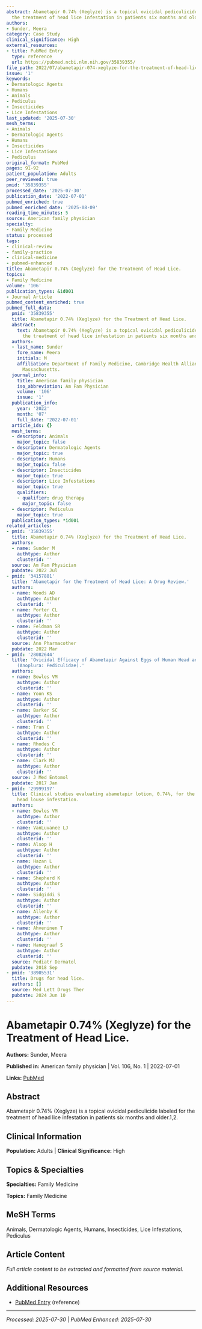 ```yaml
---
abstract: Abametapir 0.74% (Xeglyze) is a topical ovicidal pediculicide labeled for
  the treatment of head lice infestation in patients six months and older.1,2.
authors:
- Sunder, Meera
category: Case Study
clinical_significance: High
external_resources:
- title: PubMed Entry
  type: reference
  url: https://pubmed.ncbi.nlm.nih.gov/35839355/
file_path: 2022/07/abametapir-074-xeglyze-for-the-treatment-of-head-lice.md
issue: '1'
keywords:
- Dermatologic Agents
- Humans
- Animals
- Pediculus
- Insecticides
- Lice Infestations
last_updated: '2025-07-30'
mesh_terms:
- Animals
- Dermatologic Agents
- Humans
- Insecticides
- Lice Infestations
- Pediculus
original_format: PubMed
pages: 91-92
patient_population: Adults
peer_reviewed: true
pmid: '35839355'
processed_date: '2025-07-30'
publication_date: '2022-07-01'
pubmed_enriched: true
pubmed_enriched_date: '2025-08-09'
reading_time_minutes: 5
source: American family physician
specialty:
- Family Medicine
status: processed
tags:
- clinical-review
- family-practice
- clinical-medicine
- pubmed-enhanced
title: Abametapir 0.74% (Xeglyze) for the Treatment of Head Lice.
topics:
- Family Medicine
volume: '106'
publication_types: &id001
- Journal Article
pubmed_content_enriched: true
pubmed_full_data:
  pmid: '35839355'
  title: Abametapir 0.74% (Xeglyze) for the Treatment of Head Lice.
  abstract:
    text: Abametapir 0.74% (Xeglyze) is a topical ovicidal pediculicide labeled for
      the treatment of head lice infestation in patients six months and older.1,2.
  authors:
  - last_name: Sunder
    fore_name: Meera
    initials: M
    affiliation: Department of Family Medicine, Cambridge Health Alliance, Somerville,
      Massachusetts.
  journal_info:
    title: American family physician
    iso_abbreviation: Am Fam Physician
    volume: '106'
    issue: '1'
  publication_info:
    year: '2022'
    month: '07'
    full_date: '2022-07-01'
  article_ids: {}
  mesh_terms:
  - descriptor: Animals
    major_topic: false
  - descriptor: Dermatologic Agents
    major_topic: true
  - descriptor: Humans
    major_topic: false
  - descriptor: Insecticides
    major_topic: true
  - descriptor: Lice Infestations
    major_topic: true
    qualifiers:
    - qualifier: drug therapy
      major_topic: false
  - descriptor: Pediculus
    major_topic: true
  publication_types: *id001
related_articles:
- pmid: '35839355'
  title: Abametapir 0.74% (Xeglyze) for the Treatment of Head Lice.
  authors:
  - name: Sunder M
    authtype: Author
    clusterid: ''
  source: Am Fam Physician
  pubdate: 2022 Jul
- pmid: '34157881'
  title: 'Abametapir for the Treatment of Head Lice: A Drug Review.'
  authors:
  - name: Woods AD
    authtype: Author
    clusterid: ''
  - name: Porter CL
    authtype: Author
    clusterid: ''
  - name: Feldman SR
    authtype: Author
    clusterid: ''
  source: Ann Pharmacother
  pubdate: 2022 Mar
- pmid: '28082644'
  title: 'Ovicidal Efficacy of Abametapir Against Eggs of Human Head and Body Lice
    (Anoplura: Pediculidae).'
  authors:
  - name: Bowles VM
    authtype: Author
    clusterid: ''
  - name: Yoon KS
    authtype: Author
    clusterid: ''
  - name: Barker SC
    authtype: Author
    clusterid: ''
  - name: Tran C
    authtype: Author
    clusterid: ''
  - name: Rhodes C
    authtype: Author
    clusterid: ''
  - name: Clark MJ
    authtype: Author
    clusterid: ''
  source: J Med Entomol
  pubdate: 2017 Jan
- pmid: '29999197'
  title: Clinical studies evaluating abametapir lotion, 0.74%, for the treatment of
    head louse infestation.
  authors:
  - name: Bowles VM
    authtype: Author
    clusterid: ''
  - name: VanLuvanee LJ
    authtype: Author
    clusterid: ''
  - name: Alsop H
    authtype: Author
    clusterid: ''
  - name: Hazan L
    authtype: Author
    clusterid: ''
  - name: Shepherd K
    authtype: Author
    clusterid: ''
  - name: Sidgiddi S
    authtype: Author
    clusterid: ''
  - name: Allenby K
    authtype: Author
    clusterid: ''
  - name: Ahveninen T
    authtype: Author
    clusterid: ''
  - name: Hanegraaf S
    authtype: Author
    clusterid: ''
  source: Pediatr Dermatol
  pubdate: 2018 Sep
- pmid: '38905531'
  title: Drugs for head lice.
  authors: []
  source: Med Lett Drugs Ther
  pubdate: 2024 Jun 10
---
```


# Abametapir 0.74% (Xeglyze) for the Treatment of Head Lice.

**Authors:** Sunder, Meera

**Published in:** American family physician | Vol. 106, No. 1 | 2022-07-01

**Links:** [PubMed](https://pubmed.ncbi.nlm.nih.gov/35839355/)

## Abstract

Abametapir 0.74% (Xeglyze) is a topical ovicidal pediculicide labeled for the treatment of head lice infestation in patients six months and older.1,2.

## Clinical Information

**Population:** Adults | **Clinical Significance:** High

## Topics & Specialties

**Specialties:** Family Medicine

**Topics:** Family Medicine

## MeSH Terms

Animals, Dermatologic Agents, Humans, Insecticides, Lice Infestations, Pediculus

## Article Content

*Full article content to be extracted and formatted from source material.*

## Additional Resources

- [PubMed Entry](https://pubmed.ncbi.nlm.nih.gov/35839355/) (reference)

---

*Processed: 2025-07-30* | *PubMed Enhanced: 2025-07-30*
